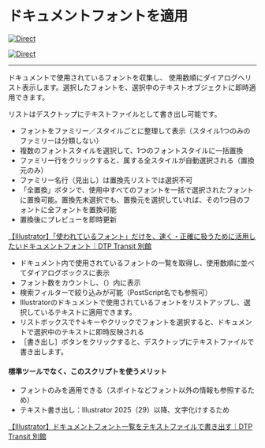# ドキュメントフォントを適用

[![Direct](https://img.shields.io/badge/Direct%20Link-ApplyDocumentFonts.jsx-ffcc00.svg)](https://github.com/swwwitch/illustrator-scripts/blob/master/jsx/ApplyDocumentFonts.jsx)

[![Direct](https://img.shields.io/badge/Back%20to%20home-All%20scripts-cccccc.svg)](https://github.com/swwwitch/illustrator-scripts/blob/master/README.md)

---

ドキュメントで使用されているフォントを収集し、     使用数順にダイアログへリスト表示します。選択したフォントを、選択中のテキストオブジェクトに即時適用できます。

リストはデスクトップにテキストファイルとして書き出し可能です。


- フォントをファミリー／スタイルごとに整理して表示（スタイル1つのみのファミリーは分類しない）
- 複数のフォントスタイルを選択して、1つのフォントスタイルに一括置換
- ファミリー行をクリックすると、属する全スタイルが自動選択される（置換元のみ）
- ファミリー名行（見出し）は置換先リストでは選択不可
- 「全置換」ボタンで、使用中すべてのフォントを一括で選択されたフォントに置換可能。置換先未選択でも、置換元を選択していれば、その1つ目のフォントに全フォントを置換可能
- 置換後にプレビューを即時更新

[【Illustrator】「使われているフォント」だけを、速く・正確に扱うために活用したいドキュメントフォント｜DTP Transit 別館](https://note.com/dtp_tranist/n/n01d6ef7e9b5f)


- ドキュメント内で使用されているフォントの一覧を取得し、使用数順に並べてダイアログボックスに表示
- フォント数をカウントし、（）内に表示
- 検索フィルターで絞り込みが可能（PostScript名でも参照可）
- Illustratorのドキュメントで使用されているフォントをリストアップし、選択しているテキストに適用できます。
- リストボックスで↑↓キーやクリックでフォントを選択すると、ドキュメントで選択中のテキストに即時反映される
- ［書き出し］ボタンをクリックすると、デスクトップにテキストファイルで書き出します。

#### 標準ツールでなく、このスクリプトを使うメリット

- フォントのみを適用できる（スポイトなどフォント以外の情報も参照するため）
- テキスト書き出し：Illustrator 2025（29）以降、文字化けするため

[【Illustrator】ドキュメントフォント一覧をテキストファイルで書き出す｜DTP Transit 別館](https://note.com/dtp_tranist/n/neaae531e4281)
